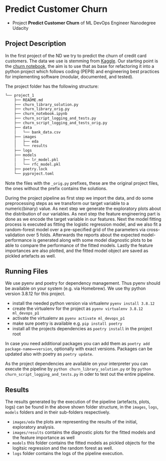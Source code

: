 # Predict Customer Churn

- Project **Predict Customer Churn** of ML DevOps Engineer Nanodegree Udacity

## Project Description
In the first project of the ND we try to predict the churn of credit card customers. The data we use is stemming from
[Kaggle](https://www.kaggle.com/sakshigoyal7/credit-card-customers/code). Our starting point is the
[churn notebook](churn_notebook.ipynb), the aim is to use that as base for refactoring it into a python project which
follows coding (PEP8) and engineering best practices for implementing software (modular, documented, and tested).

The project folder has the following structure:

```bash
└── project_1
    ├── README.md
    ├── churn_library_solution.py
    ├── churn_library_orig.py
    ├── churn_notebook.ipynb
    ├── churn_script_logging_and_tests.py
    ├── churn_script_logging_and_tests_orig.py
    ├── data
    │   └── bank_data.csv
    ├── images
    │   ├── eda
    │   └── results
    ├── logs
    ├── models
    │   ├── lr_model.pkl
    │   └── rfc_model.pkl
    ├── poetry.lock
    └── pyproject.toml
```

Note the files with the `_orig.py` prefixes, these are the original project files, the ones without the prefix contains 
the solutions.

During the project pipeline as first step we import the data, and do some preprocessing steps as we transform our target
variable to a numeric(binary) value. As next step we generate the exploratory plots about the distribution of our 
variables. As next step the feature engineering part is done as we encode the target variable in our features.
Next the model fitting process is executed as fitting the logistic regression model, and we also fit a random-forest
model over a pre-specified grid of the parameters via cross-validation over 5 folds. Afterwards the reports about the 
expected model-performance is generated along with some model diagnostic plots to be able to compare the performance of 
the fitted models. Lastly the feature importances are also plotted, and the fitted model object are saved as pickled
artefacts as well.


## Running Files
We use pyenv and poetry for dependency management. Thus pyenv should be available on your system (e.g. via Homebrew).
We use thy python version 3.8.12 for this project. 
- install the needed python version via virtualenv ` pyenv install 3.8.12 `
- create the virtualenv for the project as `pyenv virtualenv 3.8.12 ml_devops_p1`
- activate the virtualenv as `pyenv activate ml_devops_p1`
- make sure poetry is available e.g. `pip install poetry`
- install all the projects dependencies as `poetry install` in the project root

In case you need additional packages you can add them as `poetry add package-name==version`, optionally with exact 
versions. Packages can be updated also with poetry as `poetry update`. 

As the project dependencies are available on your interpreter you can execute the pipeline by 
`python churn_library_solution.py` or by `python churn_script_logging_and_tests.py` in oder to test out the entire 
pipeline.

## Results

The results generated by the execution of the pipeline (artefacts, plots, logs) can be found in the above shown folder 
structure, in the `images`, `logs`, `models` folders and in their sub-folders respectively. 

- `images/eda` the plots are representing the results of the initial, exploratory analysis.
- `images/results` contains the diagnostic plots for the fitted models and the feature importance as well
- `models` this folder contains the fitted models as pickled objects for the logitsic regression and the random forest
as well. 
- `logs` folder contains the logs of the pipeline execution.


